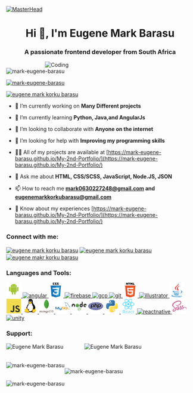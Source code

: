 [![MasterHead](https://1.bp.blogspot.com/-7A4WynwLsMw/XbBpCXG8fHI/AAAAAAAAMt4/uOa1bpLskYgrwGbllhSu2SDj_Mig8SXJQCLcBGAsYHQ/s1600/2000_600px.gif)](https://rishavchanda.io)

<h1 align="center">Hi 👋, I'm Eugene Mark Barasu</h1>
<h3 align="center">A passionate frontend developer from South Africa</h3>
<img align="right" alt="Coding" width="400" src="https://cdn.dribbble.com/users/1162077/screenshots/3848914/programmer.gif">

<p align="left"> <img src="https://komarev.com/ghpvc/?username=mark-eugene-barasu&label=Profile%20views&color=0e75b6&style=flat" alt="mark-eugene-barasu" /> </p>

<p align="left"> <a href="https://github.com/ryo-ma/github-profile-trophy"><img src="https://github-profile-trophy.vercel.app/?username=mark-eugene-barasu" alt="mark-eugene-barasu" /></a> </p>

<p align="left"> <a href="https://twitter.com/eugene mark korku barasu" target="blank"><img src="https://img.shields.io/twitter/follow/eugene mark korku barasu?logo=twitter&style=for-the-badge" alt="eugene mark korku barasu" /></a> </p>

- 🔭 I’m currently working on **Many Different projects**

- 🌱 I’m currently learning **Python, Java,and AngularJs**

- 👯 I’m looking to collaborate with **Anyone on the internet**

- 🤝 I’m looking for help with **Improving my programming skills**

- 👨‍💻 All of my projects are available at [https://mark-eugene-barasu.github.io/My-2nd-Portfolio/](https://mark-eugene-barasu.github.io/My-2nd-Portfolio/)

- 💬 Ask me about **HTML, CSS/SCSS, JavaScript, Node.JS, JSON**

- 📫 How to reach me **mark0630227248@gmail.com and eugenemarkkorkubarasu@gmail.com**

- 📄 Know about my experiences [https://mark-eugene-barasu.github.io/My-2nd-Portfolio/](https://mark-eugene-barasu.github.io/My-2nd-Portfolio/)

<h3 align="left">Connect with me:</h3>
<p align="left">
<a href="https://twitter.com/eugene mark korku barasu" target="blank"><img align="center" src="https://raw.githubusercontent.com/rahuldkjain/github-profile-readme-generator/master/src/images/icons/Social/twitter.svg" alt="eugene mark korku barasu" height="30" width="40" /></a>
<a href="https://linkedin.com/in/eugene mark korku barasu" target="blank"><img align="center" src="https://raw.githubusercontent.com/rahuldkjain/github-profile-readme-generator/master/src/images/icons/Social/linked-in-alt.svg" alt="eugene mark korku barasu" height="30" width="40" /></a>
<a href="https://stackoverflow.com/users/eugene makr korku barasu" target="blank"><img align="center" src="https://raw.githubusercontent.com/rahuldkjain/github-profile-readme-generator/master/src/images/icons/Social/stack-overflow.svg" alt="eugene makr korku barasu" height="30" width="40" /></a>
</p>

<h3 align="left">Languages and Tools:</h3>
<p align="left"> <a href="https://developer.android.com" target="_blank" rel="noreferrer"> <img src="https://raw.githubusercontent.com/devicons/devicon/master/icons/android/android-original-wordmark.svg" alt="android" width="40" height="40"/> </a> <a href="https://angular.io" target="_blank" rel="noreferrer"> <img src="https://angular.io/assets/images/logos/angular/angular.svg" alt="angular" width="40" height="40"/> </a> <a href="https://www.w3schools.com/css/" target="_blank" rel="noreferrer"> <img src="https://raw.githubusercontent.com/devicons/devicon/master/icons/css3/css3-original-wordmark.svg" alt="css3" width="40" height="40"/> </a> <a href="https://firebase.google.com/" target="_blank" rel="noreferrer"> <img src="https://www.vectorlogo.zone/logos/firebase/firebase-icon.svg" alt="firebase" width="40" height="40"/> </a> <a href="https://cloud.google.com" target="_blank" rel="noreferrer"> <img src="https://www.vectorlogo.zone/logos/google_cloud/google_cloud-icon.svg" alt="gcp" width="40" height="40"/> </a> <a href="https://git-scm.com/" target="_blank" rel="noreferrer"> <img src="https://www.vectorlogo.zone/logos/git-scm/git-scm-icon.svg" alt="git" width="40" height="40"/> </a> <a href="https://www.w3.org/html/" target="_blank" rel="noreferrer"> <img src="https://raw.githubusercontent.com/devicons/devicon/master/icons/html5/html5-original-wordmark.svg" alt="html5" width="40" height="40"/> </a> <a href="https://www.adobe.com/in/products/illustrator.html" target="_blank" rel="noreferrer"> <img src="https://www.vectorlogo.zone/logos/adobe_illustrator/adobe_illustrator-icon.svg" alt="illustrator" width="40" height="40"/> </a> <a href="https://www.java.com" target="_blank" rel="noreferrer"> <img src="https://raw.githubusercontent.com/devicons/devicon/master/icons/java/java-original.svg" alt="java" width="40" height="40"/> </a> <a href="https://developer.mozilla.org/en-US/docs/Web/JavaScript" target="_blank" rel="noreferrer"> <img src="https://raw.githubusercontent.com/devicons/devicon/master/icons/javascript/javascript-original.svg" alt="javascript" width="40" height="40"/> </a> <a href="https://www.linux.org/" target="_blank" rel="noreferrer"> <img src="https://raw.githubusercontent.com/devicons/devicon/master/icons/linux/linux-original.svg" alt="linux" width="40" height="40"/> </a> <a href="https://www.mongodb.com/" target="_blank" rel="noreferrer"> <img src="https://raw.githubusercontent.com/devicons/devicon/master/icons/mongodb/mongodb-original-wordmark.svg" alt="mongodb" width="40" height="40"/> </a> <a href="https://www.mysql.com/" target="_blank" rel="noreferrer"> <img src="https://raw.githubusercontent.com/devicons/devicon/master/icons/mysql/mysql-original-wordmark.svg" alt="mysql" width="40" height="40"/> </a> <a href="https://nodejs.org" target="_blank" rel="noreferrer"> <img src="https://raw.githubusercontent.com/devicons/devicon/master/icons/nodejs/nodejs-original-wordmark.svg" alt="nodejs" width="40" height="40"/> </a> <a href="https://www.php.net" target="_blank" rel="noreferrer"> <img src="https://raw.githubusercontent.com/devicons/devicon/master/icons/php/php-original.svg" alt="php" width="40" height="40"/> </a> <a href="https://www.python.org" target="_blank" rel="noreferrer"> <img src="https://raw.githubusercontent.com/devicons/devicon/master/icons/python/python-original.svg" alt="python" width="40" height="40"/> </a> <a href="https://reactjs.org/" target="_blank" rel="noreferrer"> <img src="https://raw.githubusercontent.com/devicons/devicon/master/icons/react/react-original-wordmark.svg" alt="react" width="40" height="40"/> </a> <a href="https://reactnative.dev/" target="_blank" rel="noreferrer"> <img src="https://reactnative.dev/img/header_logo.svg" alt="reactnative" width="40" height="40"/> </a> <a href="https://sass-lang.com" target="_blank" rel="noreferrer"> <img src="https://raw.githubusercontent.com/devicons/devicon/master/icons/sass/sass-original.svg" alt="sass" width="40" height="40"/> </a> <a href="https://unity.com/" target="_blank" rel="noreferrer"> <img src="https://www.vectorlogo.zone/logos/unity3d/unity3d-icon.svg" alt="unity" width="40" height="40"/> </a> </p>

<h3 align="left">Support:</h3>
<p><a href="https://www.buymeacoffee.com/Eugene Mark Barasu"> <img align="left" src="https://cdn.buymeacoffee.com/buttons/v2/default-yellow.png" height="50" width="210" alt="Eugene Mark Barasu" /></a><a href="https://ko-fi.com/Eugene Mark Barasu"> <img align="left" src="https://cdn.ko-fi.com/cdn/kofi3.png?v=3" height="50" width="210" alt="Eugene Mark Barasu" /></a></p><br><br>

<p><img align="left" src="https://github-readme-stats.vercel.app/api/top-langs?username=mark-eugene-barasu&show_icons=true&locale=en&layout=compact" alt="mark-eugene-barasu" /></p>

<p>&nbsp;<img align="center" src="https://github-readme-stats.vercel.app/api?username=mark-eugene-barasu&show_icons=true&locale=en" alt="mark-eugene-barasu" /></p>

<p><img align="center" src="https://github-readme-streak-stats.herokuapp.com/?user=mark-eugene-barasu&" alt="mark-eugene-barasu" /></p>
